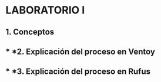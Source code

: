 # LABORATORIO I 
## 1. Conceptos

## * *2. Explicación del proceso en Ventoy 

## * *3. Explicación del proceso en Rufus





